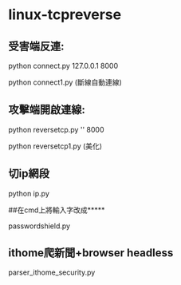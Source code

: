 # linux-tcpreverse
## 受害端反連:

python connect.py 127.0.0.1 8000

python connect1.py (斷線自動連線)
## 攻擊端開啟連線:

python reversetcp.py '' 8000

python reversetcp1.py (美化)

## 切ip網段

python ip.py

##在cmd上將輸入字改成*****

passwordshield.py

## ithome爬新聞+browser headless

parser_ithome_security.py
